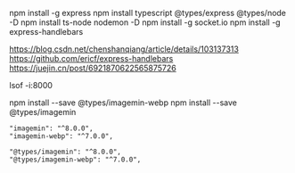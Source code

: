 npm install -g express
npm install typescript @types/express @types/node -D
npm install ts-node nodemon -D
npm install -g socket.io
npm install -g express-handlebars

[comment]: <> (npm i -g @squoosh/lib)

https://blog.csdn.net/chenshanqiang/article/details/103137313
https://github.com/ericf/express-handlebars
https://juejin.cn/post/6921870622565875726

lsof -i:8000

npm install --save @types/imagemin-webp
npm install --save @types/imagemin


    "imagemin": "^8.0.0",
    "imagemin-webp": "^7.0.0",

    "@types/imagemin": "^8.0.0",
    "@types/imagemin-webp": "^7.0.0",